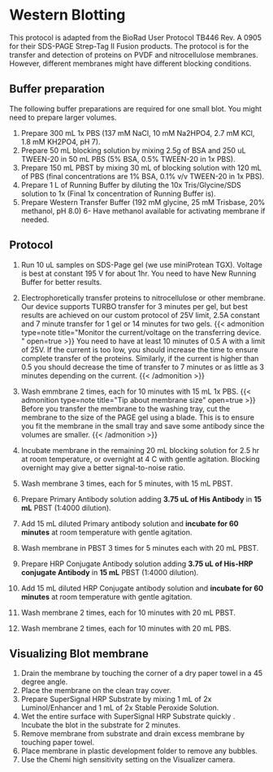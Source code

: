 # Western Blotting

This protocol is adapted from the BioRad User Protocol TB446 Rev. A 0905 for their SDS-PAGE Strep-Tag II Fusion products. The protocol is for the transfer and detection of proteins on PVDF and nitrocellulose membranes. However, different membranes might have different blocking conditions.

## Buffer preparation
The following buffer preparations are required for one small blot. You might need to prepare larger volumes.

1. Prepare 300 mL 1x PBS (137 mM NaCl, 10 mM Na2HPO4, 2.7 mM KCl, 1.8 mM KH2PO4, pH 7).
2. Prepare 50 mL blocking solution by mixing 2.5g of BSA and 250 uL TWEEN-20 in 50 mL PBS (5% BSA, 0.5% TWEEN-20 in 1x PBS).
3. Prepare 150 mL PBST by mixing 30 mL of blocking solution with 120 mL of PBS (final concentrations are 1% BSA, 0.1% v/v TWEEN-20 in 1x PBS).
4. Prepare 1 L of Running Buffer by diluting the 10x Tris/Glycine/SDS solution to 1x (Final 1x concentration of Running Buffer is).
5. Prepare Western Transfer Buffer (192 mM glycine, 25 mM Trisbase, 20% methanol, pH 8.0)
6- Have methanol available for activating membrane if needed.

## Protocol
1. Run 10 uL samples on SDS-Page gel (we use miniProtean TGX). Voltage is best at constant 195 V for about 1hr. You need to have New Running Buffer for better results.

2. Electrophoretically transfer proteins to nitrocellulose or other membrane. Our device supports TURBO transfer for 3 minutes per gel, but best results are achieved on our custom protocol of 25V limit, 2.5A constant and 7 minute transfer for 1 gel or 14 minutes for two gels.
{{< admonition type=note title="Monitor the current/voltage on the transferring device. " open=true >}}
You need to have at least 10 minutes of 0.5 A with a limit of 25V. If the current is too low, you should increase the time to ensure complete transfer of the proteins. Similarly, if the current is higher than 0.5 you should decrease the time of transfer to 7 minutes or as little as 3 minutes depending on the current.
{{< /admonition >}}
3. Wash emmbrane 2 times, each for 10 minutes with 15 mL 1x PBS.
{{< admonition type=note title="Tip about membrane size" open=true >}}
Before you transfer the membrane to the washing tray, cut the membrane to the size of the PAGE gel using a blade. This is to ensure you fit the membrane in the small tray and save some antibody since the volumes are smaller.
{{< /admonition >}}

4. Incubate membrane in the remaining 20 mL blocking solution for 2.5 hr at room temperature, or overnight at 4 C with gentle agitation.
Blocking overnight may give a better signal-to-noise ratio.
5. Wash membrane 3 times, each for 5 minutes, with 15 mL PBST.
6. Prepare Primary Antibody solution adding **3.75 uL of His Antibody** in **15 mL** PBST (1:4000 dilution).
7. Add 15 mL diluted Primary antibody solution and **incubate for 60 minutes** at room temperature with gentle agitation.
8. Wash membrane in PBST 3 times for 5 minutes each with 20 mL PBST.
9. Prepare HRP Conjugate Antibody solution adding **3.75 uL of His-HRP conjugate Antibody** in **15 mL** PBST (1:4000 dilution).
10. Add 15 mL diluted HRP Conjugate antibody solution and **incubate for 60 minutes** at room temperature with gentle agitation.
11. Wash membrane 2 times, each for 10 minutes with 20 mL PBST.
11. Wash membrane 2 times, each for 10 minutes with 20 mL PBS.

## Visualizing Blot membrane
1. Drain the membrane by touching the corner of a dry paper towel in a 45 degree angle.
2. Place the membrane on the clean tray cover.
3. Prepare SuperSignal HRP Substrate by mixing 1 mL of 2x Luminol/Enhancer and 1 mL of 2x Stable Peroxide Solution.
4. Wet the entire surface with SuperSignal HRP Substrate quickly . Incubate the blot in the substrate for 2 minutes.
5. Remove membrane from substrate and drain excess membrane by touching paper towel.
6. Place membrane in plastic development folder to remove any bubbles.
7. Use the Chemi high sensitivity setting on the Visualizer camera.


<!--more-->

